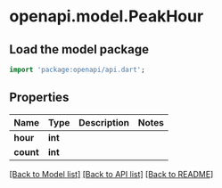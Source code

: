 # openapi.model.PeakHour

## Load the model package
```dart
import 'package:openapi/api.dart';
```

## Properties
Name | Type | Description | Notes
------------ | ------------- | ------------- | -------------
**hour** | **int** |  | 
**count** | **int** |  | 

[[Back to Model list]](../README.md#documentation-for-models) [[Back to API list]](../README.md#documentation-for-api-endpoints) [[Back to README]](../README.md)


